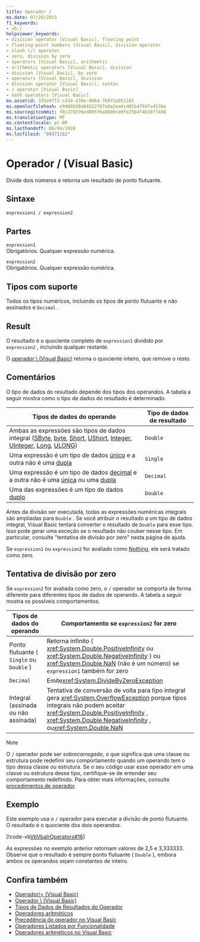 ```yaml
---
title: Operador /
ms.date: 07/20/2015
f1_keywords:
- vb./
helpviewer_keywords:
- division operator [Visual Basic], floating point
- floating-point numbers [Visual Basic], division operator
- slash (/) operator
- zero, division by zero
- operators [Visual Basic], arithmetic
- arithmetic operators [Visual Basic], division
- division [Visual Basic], by zero
- operators [Visual Basic], division
- division operator [Visual Basic], syntax
- / operator [Visual Basic]
- math operators [Visual Basic]
ms.assetid: 335e97f2-c434-439e-9064-76973a051101
ms.openlocfilehash: e9400b50a84522f87a9a2ea4cd05b479d7a4538e
ms.sourcegitcommit: f8c270376ed905f6a8896ce0fe25b4f4b38ff498
ms.translationtype: MT
ms.contentlocale: pt-BR
ms.lasthandoff: 06/04/2020
ms.locfileid: "84371162"
---
```

# <a name="-operator-visual-basic"></a>Operador / (Visual Basic)
Divide dois números e retorna um resultado de ponto flutuante.  
  
## <a name="syntax"></a>Sintaxe  
  
```vb  
expression1 / expression2  
```  
  
## <a name="parts"></a>Partes  
 `expression1`  
 Obrigatórios. Qualquer expressão numérica.  
  
 `expression2`  
 Obrigatórios. Qualquer expressão numérica.  
  
## <a name="supported-types"></a>Tipos com suporte  
 Todos os tipos numéricos, incluindo os tipos de ponto flutuante e não assinados e `Decimal` .  
  
## <a name="result"></a>Result  
 O resultado é o quociente completo de `expression1` dividido por `expression2` , incluindo qualquer restante.  
  
 O [operador \ (Visual Basic)](integer-division-operator.md) retorna o quociente inteiro, que remove o resto.  
  
## <a name="remarks"></a>Comentários  
 O tipo de dados do resultado depende dos tipos dos operandos. A tabela a seguir mostra como o tipo de dados do resultado é determinado.  
  
|Tipos de dados do operando|Tipo de dados de resultado|  
|------------------------|----------------------|  
|Ambas as expressões são tipos de dados integral ([SByte](../data-types/sbyte-data-type.md), [byte](../data-types/byte-data-type.md), [Short](../data-types/short-data-type.md), [UShort](../data-types/ushort-data-type.md), [Integer](../data-types/integer-data-type.md), [UInteger](../data-types/uinteger-data-type.md), [Long](../data-types/long-data-type.md), [ULONG](../data-types/ulong-data-type.md))|`Double`|  
|Uma expressão é um tipo de dados [único](../data-types/single-data-type.md) e a outra não é uma [dupla](../data-types/double-data-type.md)|`Single`|  
|Uma expressão é um tipo de dados [decimal](../data-types/decimal-data-type.md) e a outra não é uma [única](../data-types/single-data-type.md) ou uma [dupla](../data-types/double-data-type.md)|`Decimal`|  
|Uma das expressões é um tipo de dados [duplo](../data-types/double-data-type.md)|`Double`|  
  
 Antes da divisão ser executada, todas as expressões numéricas integrais são ampliadas para `Double` . Se você atribuir o resultado a um tipo de dados integral, Visual Basic tentará converter o resultado de `Double` para esse tipo. Isso pode gerar uma exceção se o resultado não couber nesse tipo. Em particular, consulte "tentativa de divisão por zero" nesta página de ajuda.  
  
 Se `expression1` ou `expression2` for avaliado como [Nothing](../nothing.md), ele será tratado como zero.  
  
## <a name="attempted-division-by-zero"></a>Tentativa de divisão por zero  
 Se `expression2` for avaliada como zero, o `/` operador se comporta de forma diferente para diferentes tipos de dados de operando. A tabela a seguir mostra os possíveis comportamentos.  
  
|Tipos de dados do operando|Comportamento se `expression2` for zero|  
|------------------------|---------------------------------------|  
|Ponto flutuante ( `Single` ou `Double` )|Retorna infinito ( <xref:System.Double.PositiveInfinity> ou <xref:System.Double.NegativeInfinity> ) ou <xref:System.Double.NaN> (não é um número) se `expression1` também for zero|  
|`Decimal`|Emite<xref:System.DivideByZeroException>|  
|Integral (assinada ou não assinada)|Tentativa de conversão de volta para tipo integral gera <xref:System.OverflowException> porque tipos integrais não podem aceitar <xref:System.Double.PositiveInfinity> , <xref:System.Double.NegativeInfinity> , ou<xref:System.Double.NaN>|  
  
> [!NOTE]
> O `/` operador pode ser *sobrecarregado*, o que significa que uma classe ou estrutura pode redefinir seu comportamento quando um operando tem o tipo dessa classe ou estrutura. Se o seu código usar esse operador em uma classe ou estrutura desse tipo, certifique-se de entender seu comportamento redefinido. Para obter mais informações, consulte [procedimentos de operador](../../programming-guide/language-features/procedures/operator-procedures.md).  
  
## <a name="example"></a>Exemplo  
 Este exemplo usa o `/` operador para executar a divisão de ponto flutuante. O resultado é o quociente dos dois operandos.  
  
 [!code-vb[VbVbalrOperators#16](~/samples/snippets/visualbasic/VS_Snippets_VBCSharp/VbVbalrOperators/VB/Class1.vb#16)]  
  
 As expressões no exemplo anterior retornam valores de 2,5 e 3,333333. Observe que o resultado é sempre ponto flutuante ( `Double` ), embora ambos os operandos sejam constantes de inteiro.  
  
## <a name="see-also"></a>Confira também

- [Operador/= (Visual Basic)](floating-point-division-assignment-operator.md)
- [Operador \ (Visual Basic)](integer-division-operator.md)
- [Tipos de Dados de Resultados do Operador](data-types-of-operator-results.md)
- [Operadores aritméticos](arithmetic-operators.md)
- [Precedência do operador no Visual Basic](operator-precedence.md)
- [Operadores Listados por Funcionalidade](operators-listed-by-functionality.md)
- [Operadores aritméticos no Visual Basic](../../programming-guide/language-features/operators-and-expressions/arithmetic-operators.md)
